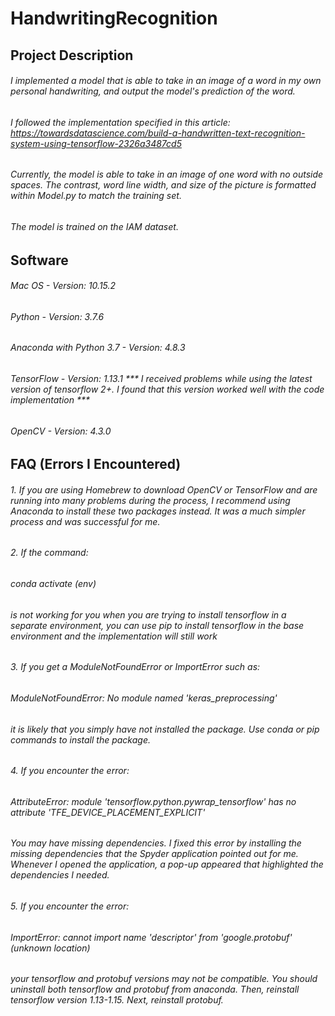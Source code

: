 # HandwritingRecognition

## Project Description
###### I implemented a model that is able to take in an image of a word in my own personal handwriting, and output the model's prediction of the word. 
###### I followed the implementation specified in this article: https://towardsdatascience.com/build-a-handwritten-text-recognition-system-using-tensorflow-2326a3487cd5
###### Currently, the model is able to take in an image of one word with no outside spaces. The contrast, word line width, and size of the picture is formatted within Model.py to match the training set.
###### The model is trained on the IAM dataset.

## Software 
###### Mac OS - Version: 10.15.2
###### Python - Version: 3.7.6
###### Anaconda with Python 3.7 - Version: 4.8.3
###### TensorFlow - Version: 1.13.1 *** I received problems while using the latest version of tensorflow 2+. I found that this version worked well with the code implementation ***
###### OpenCV - Version: 4.3.0

## FAQ (Errors I Encountered)
###### 1. If you are using Homebrew to download OpenCV or TensorFlow and are running into many problems during the process, I recommend using Anaconda to install these two packages instead. It was a much simpler process and was successful for me. 
###### 2. If the command:
###### conda activate (env)
###### is not working for you when you are trying to install tensorflow in a separate environment, you can use pip to install tensorflow in the base environment and the implementation will still work
###### 3. If you get a ModuleNotFoundError or ImportError such as:
###### ModuleNotFoundError: No module named 'keras_preprocessing'
###### it is likely that you simply have not installed the package. Use conda or pip commands to install the package.
###### 4. If you encounter the error:
###### AttributeError: module 'tensorflow.python.pywrap_tensorflow' has no attribute 'TFE_DEVICE_PLACEMENT_EXPLICIT'
###### You may have missing dependencies. I fixed this error by installing the missing dependencies that the Spyder application pointed out for me. Whenever I opened the application, a pop-up appeared that highlighted the dependencies I needed. 
###### 5. If you encounter the error:
###### ImportError: cannot import name 'descriptor' from 'google.protobuf' (unknown location)
###### your tensorflow and protobuf versions may not be compatible. You should uninstall both tensorflow and protobuf from anaconda. Then, reinstall tensorflow version 1.13-1.15. Next, reinstall protobuf. 
